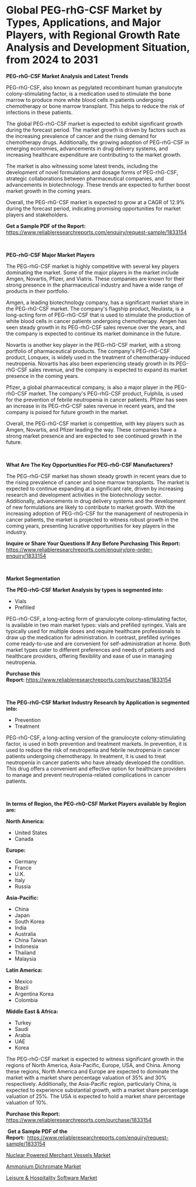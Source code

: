 <p><h1>Global PEG-rhG-CSF Market by Types, Applications, and Major Players, with Regional Growth Rate Analysis and Development Situation, from 2024 to 2031</h1></p><p><strong>PEG-rhG-CSF Market Analysis and Latest Trends</strong></p>
<p><p>PEG-rhG-CSF, also known as pegylated recombinant human granulocyte colony-stimulating factor, is a medication used to stimulate the bone marrow to produce more white blood cells in patients undergoing chemotherapy or bone marrow transplant. This helps to reduce the risk of infections in these patients.</p><p>The global PEG-rhG-CSF market is expected to exhibit significant growth during the forecast period. The market growth is driven by factors such as the increasing prevalence of cancer and the rising demand for chemotherapy drugs. Additionally, the growing adoption of PEG-rhG-CSF in emerging economies, advancements in drug delivery systems, and increasing healthcare expenditure are contributing to the market growth.</p><p>The market is also witnessing some latest trends, including the development of novel formulations and dosage forms of PEG-rhG-CSF, strategic collaborations between pharmaceutical companies, and advancements in biotechnology. These trends are expected to further boost market growth in the coming years.</p><p>Overall, the PEG-rhG-CSF market is expected to grow at a CAGR of 12.9% during the forecast period, indicating promising opportunities for market players and stakeholders.</p></p>
<p><strong>Get a Sample PDF of the Report:&nbsp;</strong> <a href="https://www.reliableresearchreports.com/enquiry/request-sample/1833154">https://www.reliableresearchreports.com/enquiry/request-sample/1833154</a></p>
<p>&nbsp;</p>
<p><strong>PEG-rhG-CSF Major Market Players</strong></p>
<p><p>The PEG-rhG-CSF market is highly competitive with several key players dominating the market. Some of the major players in the market include Amgen, Novartis, Pfizer, and Viatris. These companies are known for their strong presence in the pharmaceutical industry and have a wide range of products in their portfolio.</p><p>Amgen, a leading biotechnology company, has a significant market share in the PEG-rhG-CSF market. The company's flagship product, Neulasta, is a long-acting form of PEG-rhG-CSF that is used to stimulate the production of white blood cells in cancer patients undergoing chemotherapy. Amgen has seen steady growth in its PEG-rhG-CSF sales revenue over the years, and the company is expected to continue its market dominance in the future.</p><p>Novartis is another key player in the PEG-rhG-CSF market, with a strong portfolio of pharmaceutical products. The company's PEG-rhG-CSF product, Lonquex, is widely used in the treatment of chemotherapy-induced neutropenia. Novartis has also been experiencing steady growth in its PEG-rhG-CSF sales revenue, and the company is expected to expand its market presence in the coming years.</p><p>Pfizer, a global pharmaceutical company, is also a major player in the PEG-rhG-CSF market. The company's PEG-rhG-CSF product, Fulphila, is used for the prevention of febrile neutropenia in cancer patients. Pfizer has seen an increase in its PEG-rhG-CSF sales revenue in recent years, and the company is poised for future growth in the market.</p><p>Overall, the PEG-rhG-CSF market is competitive, with key players such as Amgen, Novartis, and Pfizer leading the way. These companies have a strong market presence and are expected to see continued growth in the future.</p></p>
<p>&nbsp;</p>
<p><strong>What Are The Key Opportunities For PEG-rhG-CSF Manufacturers?</strong></p>
<p><p>The PEG-rhG-CSF market has shown steady growth in recent years due to the rising prevalence of cancer and bone marrow transplants. The market is expected to continue expanding at a significant rate, driven by increasing research and development activities in the biotechnology sector. Additionally, advancements in drug delivery systems and the development of new formulations are likely to contribute to market growth. With the increasing adoption of PEG-rhG-CSF for the management of neutropenia in cancer patients, the market is projected to witness robust growth in the coming years, presenting lucrative opportunities for key players in the industry.</p></p>
<p><strong>Inquire or Share Your Questions If Any Before Purchasing This Report:</strong> <a href="https://www.reliableresearchreports.com/enquiry/pre-order-enquiry/1833154">https://www.reliableresearchreports.com/enquiry/pre-order-enquiry/1833154</a></p>
<p>&nbsp;</p>
<p><strong>Market Segmentation</strong></p>
<p><strong>The PEG-rhG-CSF Market Analysis by types is segmented into:</strong></p>
<p><ul><li>Vials</li><li>Prefilled</li></ul></p>
<p><p>PEG-rhG-CSF, a long-acting form of granulocyte colony-stimulating factor, is available in two main market types: vials and prefilled syringes. Vials are typically used for multiple doses and require healthcare professionals to draw up the medication for administration. In contrast, prefilled syringes come ready-to-use and are convenient for self-administration at home. Both market types cater to different preferences and needs of patients and healthcare providers, offering flexibility and ease of use in managing neutropenia.</p></p>
<p><strong>Purchase this Report:&nbsp;</strong><a href="https://www.reliableresearchreports.com/purchase/1833154">https://www.reliableresearchreports.com/purchase/1833154</a></p>
<p>&nbsp;</p>
<p><strong>The PEG-rhG-CSF Market Industry Research by Application is segmented into:</strong></p>
<p><ul><li>Prevention</li><li>Treatment</li></ul></p>
<p><p>PEG-rhG-CSF, a long-acting version of the granulocyte colony-stimulating factor, is used in both prevention and treatment markets. In prevention, it is used to reduce the risk of neutropenia and febrile neutropenia in cancer patients undergoing chemotherapy. In treatment, it is used to treat neutropenia in cancer patients who have already developed the condition. This drug offers a convenient and effective option for healthcare providers to manage and prevent neutropenia-related complications in cancer patients.</p></p>
<p>&nbsp;</p>
<p><strong>In terms of Region, the PEG-rhG-CSF Market Players available by Region are:</strong></p>
<p>
    <p> <strong> North America: </strong>
        <ul>
            <li>United States</li>
            <li>Canada</li>
        </ul>
        </p> 
    <p> <strong> Europe: </strong>
        <ul>
            <li>Germany</li>
            <li>France</li>
            <li>U.K.</li>
            <li>Italy</li>
            <li>Russia</li>
        </ul>
        </p> 
    <p> <strong> Asia-Pacific: </strong>
        <ul>
            <li>China</li>
            <li>Japan</li>
            <li>South Korea</li>
            <li>India</li>
            <li>Australia</li>
            <li>China Taiwan</li>
            <li>Indonesia</li>
            <li>Thailand</li>
            <li>Malaysia</li>
        </ul>
        </p> 
    <p> <strong> Latin America: </strong>
        <ul>
            <li>Mexico</li>
            <li>Brazil</li>
            <li>Argentina Korea</li>
            <li>Colombia</li>
        </ul>
        </p> 
    <p> <strong> Middle East & Africa: </strong>
        <ul>
            <li>Turkey</li>
            <li>Saudi</li>
            <li>Arabia</li>
            <li>UAE</li>
            <li>Korea</li>
        </ul>
    </p>
    </p>
<p><p>The PEG-rhG-CSF market is expected to witness significant growth in the regions of North America, Asia-Pacific, Europe, USA, and China. Among these regions, North America and Europe are expected to dominate the market with a market share percentage valuation of 35% and 30% respectively. Additionally, the Asia-Pacific region, particularly China, is expected to experience substantial growth, with a market share percentage valuation of 25%. The USA is expected to hold a market share percentage valuation of 10%.</p></p>
<p><strong>Purchase this Report: </strong><a href="https://www.reliableresearchreports.com/purchase/1833154">https://www.reliableresearchreports.com/purchase/1833154</a></p>
<p>&nbsp;<strong>Get a Sample PDF of the Report:&nbsp;&nbsp;</strong><a href="https://www.reliableresearchreports.com/enquiry/request-sample/1833154">https://www.reliableresearchreports.com/enquiry/request-sample/1833154</a></p>
<p><strong></strong></p>
<p><p><a href="https://issuu.com/reportprime-2/docs/nuclear-powered-merchant-vessels-market-size-2030.">Nuclear Powered Merchant Vessels Market</a></p><p><a href="https://issuu.com/reportprime-2/docs/ammonium-dichromate-market-size-2030.pptx">Ammonium Dichromate Market</a></p><p><a href="https://github.com/vimar16th/Market-Research-Report-List-3/blob/main/leisure-hospitality-software-market.md">Leisure & Hospitality Software Market</a></p></p>